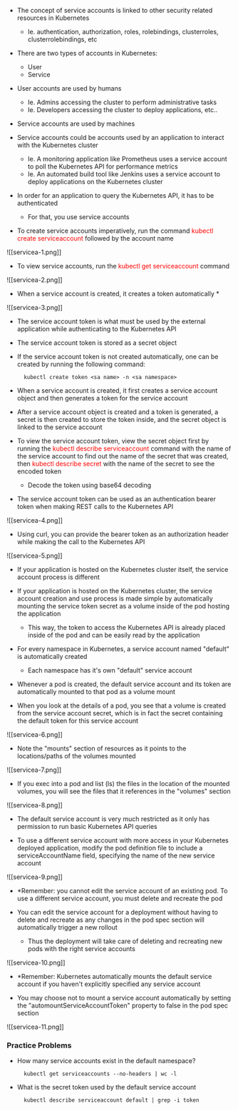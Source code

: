 - The concept of service accounts is linked to other security related resources in Kubernetes
	- Ie. authentication, authorization, roles, rolebindings, clusterroles, clusterrolebindings, etc

- There are two types of accounts in Kubernetes:
	- User
	- Service

- User accounts are used by humans
	- Ie. Admins accessing the cluster to perform administrative tasks
	- Ie. Developers accessing the cluster to deploy applications, etc..

- Service accounts are used by machines

- Service accounts could be accounts used by an application to interact with the Kubernetes cluster
	- Ie. A monitoring application like Prometheus uses a service account to poll the Kubernetes API for performance metrics
	- Ie. An automated build tool like Jenkins uses a service account to deploy applications on the Kubernetes cluster

- In order for an application to query the Kubernetes API, it has to be authenticated
	- For that, you use service accounts

- To create service accounts imperatively, run the command <span style="color:red">kubectl create serviceaccount</span> followed by the account name

![[servicea-1.png]]

- To view service accounts, run the <span style="color:red">kubectl get serviceaccount</span> command

![[servicea-2.png]]

- When a service account is created, it creates a token automatically *

![[servicea-3.png]]

- The service account token is what must be used by the external application while authenticating to the Kubernetes API

- The service account token is stored as a secret object

- If the service account token is not created automatically, one can be created by running the following command:

		kubectl create token <sa name> -n <sa namespace>

- When a service account is created, it first creates a service account object and then generates a token for the service account

- After a service account object is created and a token is generated, a secret is then created to store the token inside, and the secret object is linked to the service account

- To view the service account token, view the secret object first by running the <span style="color:red">kubectl describe serviceaccount</span> command with the name of the service account to find out the name of the secret that was created, then <span style="color:red">kubectl describe secret</span> with the name of the secret to see the encoded token
	- Decode the token using base64 decoding

- The service account token can be used as an authentication bearer token when making REST calls to the Kubernetes API

![[servicea-4.png]]

- Using curl, you can provide the bearer token as an authorization header while making the call to the Kubernetes API

![[servicea-5.png]]

- If your application is hosted on the Kubernetes cluster itself, the service account process is different

- If your application is hosted on the Kubernetes cluster, the service account creation and use process is made simple by automatically mounting the service token secret as a volume inside of the pod hosting the application
	- This way, the token to access the Kubernetes API is already placed inside of the pod and can be easily read by the application

- For every namespace in Kubernetes, a service account named "default" is automatically created
	- Each namespace has it's own "default" service account

- Whenever a pod is created, the default service account and its token are automatically mounted to that pod as a volume mount

- When you look at the details of a pod, you see that a volume is created from the service account secret, which is in fact the secret containing the default token for this service account

![[servicea-6.png]]

- Note the "mounts" section of resources as it points to the locations/paths of the volumes mounted

![[servicea-7.png]]

- If you exec into a pod and list (ls) the files in the location of the mounted volumes, you will see the files that it references in the "volumes" section

![[servicea-8.png]]

- The default service account is very much restricted as it only has permission to run basic Kubernetes API queries

- To use a different service account with more access in your Kubernetes deployed application, modify the pod definition file to include a serviceAccountName field, specifying the name of the new service account

![[servicea-9.png]]

- *Remember: you cannot edit the service account of an existing pod. To use a different service account, you must delete and recreate the pod

- You can edit the service account for a deployment without having to delete and recreate as any changes in the pod spec section will automatically trigger a new rollout
	- Thus the deployment will take care of deleting and recreating new pods with the right service accounts

![[servicea-10.png]]

- *Remember: Kubernetes automatically mounts the default service account if you haven't explicitly specified any service account

- You may choose not to mount a service account automatically by setting the "automountServiceAccountToken" property to false in the pod spec section

![[servicea-11.png]]

### Practice Problems

- How many service accounts exist in the default namespace?

		kubectl get serviceaccounts --no-headers | wc -l

- What is the secret token used by the default service account

		kubectl describe serviceaccount default | grep -i token